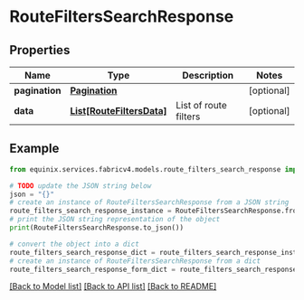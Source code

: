 # RouteFiltersSearchResponse


## Properties

Name | Type | Description | Notes
------------ | ------------- | ------------- | -------------
**pagination** | [**Pagination**](Pagination.md) |  | [optional] 
**data** | [**List[RouteFiltersData]**](RouteFiltersData.md) | List of route filters | [optional] 

## Example

```python
from equinix.services.fabricv4.models.route_filters_search_response import RouteFiltersSearchResponse

# TODO update the JSON string below
json = "{}"
# create an instance of RouteFiltersSearchResponse from a JSON string
route_filters_search_response_instance = RouteFiltersSearchResponse.from_json(json)
# print the JSON string representation of the object
print(RouteFiltersSearchResponse.to_json())

# convert the object into a dict
route_filters_search_response_dict = route_filters_search_response_instance.to_dict()
# create an instance of RouteFiltersSearchResponse from a dict
route_filters_search_response_form_dict = route_filters_search_response.from_dict(route_filters_search_response_dict)
```
[[Back to Model list]](../README.md#documentation-for-models) [[Back to API list]](../README.md#documentation-for-api-endpoints) [[Back to README]](../README.md)



